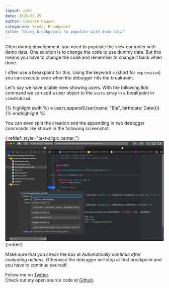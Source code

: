 ```yaml
---
layout: post
date: 2020-01-25
author: Dominik Hauser
categories: Xcode, Breakpoint
title: "Using breakpoints to populate with demo data"
---
```


Often during development, you need to populate the view controller with demo data.
One solution is to change the code to use dummy data.
But this means you have to change the code and remember to change it back when done.

I often use a breakpoint for this.
Using the keyword `e` (short for `expression`) you can execute code when the debugger hits the breakpoint.

Let's say we have a table view showing users.
With the following lldb command we can add a user object to the `users` array in a breakpoint in `viewDidLoad`.

{% highlight swift %}
e users.append(User(name: "Bla", birthdate: Date()))
{% endhighlight %}

You can even split the creation and the appending in two debugger commands like shown in the following screenshot.

{:refdef: style="text-align: center;"}
![](../assets/2020-01-25/breakpoint_to_populate.png)
{:refdef}

Make sure that you check the box at *Automatically continue after evaluating actions*.
Otherwise the debugger will stop at that breakpoint and you have to continue yourself.

Follow me on [Twitter](https://twitter.com/dasdom).   
Check out my open source code at [Github](https://github.com/dasdom).
